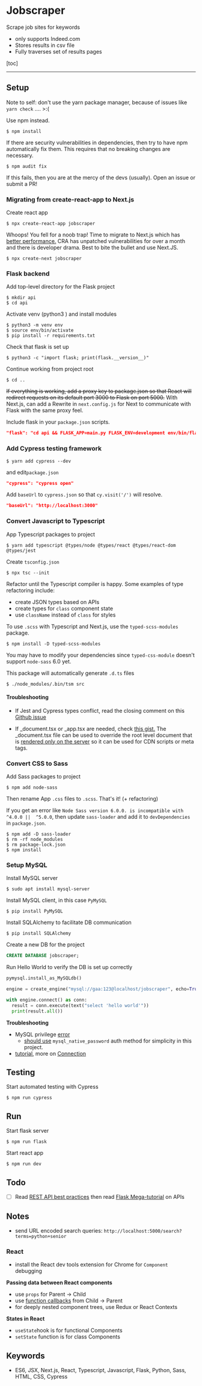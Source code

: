 # Jobscraper

Scrape job sites for keywords

- only supports Indeed.com
- Stores results in csv file
- Fully traverses set of results pages



[toc]



***

## Setup

Note to self: don't use the yarn package manager, because of issues like `yarn check` .... >:( 

Use npm instead.

```shell
$ npm install
```

If there are security vulnerabilities in dependencies, then try to have npm automatically fix them. This requires that no breaking changes are necessary.

```shell
$ npm audit fix
```

If this fails, then you are at the mercy of the devs (usually). Open an issue or submit a PR!



### Migrating from create-react-app to Next.js

Create react app

```shell
$ npx create-react-app jobscraper
```

Whoops! You fell for a noob trap! Time to migrate to Next.js which has [better performance.](https://blog.logrocket.com/next-js-vs-create-react-app/) CRA has unpatched vulnerabilities for over a month and there is developer drama. Best to bite the bullet and use Next.JS.

```shell
$ npx create-next jobscraper
```



### Flask backend

Add top-level directory for the Flask project

```shell
$ mkdir api
$ cd api
```

Activate venv (python3 ) and install modules

```shell
$ python3 -m venv env 
$ source env/bin/activate
$ pip install -r requirements.txt
```

Check that flask is set up

```shell
$ python3 -c "import flask; print(flask.__version__)"
```

Continue working from project root

```shell
$ cd ..
```

~~If everything is working, add a proxy key to package.json so that React will redirect requests on its default port 3000 to Flask on port 5000.~~ With Next.js, can add a Rewrite in `next.config.js` for Next to communicate with Flask with the same proxy feel.

Include flask in your `package.json` scripts.

```json
"flask": "cd api && FLASK_APP=main.py FLASK_ENV=development env/bin/flask run --no-debugger",
```



### Add Cypress testing framework

```shell
$ yarn add cypress --dev
```

and edit`package.json`

``` json
"cypress": "cypress open"
```

Add `baseUrl` to `cypress.json` so that `cy.visit('/')` will resolve.

```json
"baseUrl": "http://localhost:3000"
```



### Convert Javascript to Typescript

App Typescript packages to project

```shell
$ yarn add typescript @types/node @types/react @types/react-dom @types/jest
```

Create `tsconfig.json`

```shell
$ npx tsc --init
```

Refactor until the Typescript compiler is happy. Some examples of type refactoring include:

* create JSON types based on APIs
* create types for `class` component state
* use `className` instead of `class` for styles

To use `.scss` with Typescript and Next.js, use the `typed-scss-modules` package.

```shell
$ npm install -D typed-scss-modules
```

You may have to modify your dependencies since  `typed-css-module` doesn't support `node-sass` 6.0 yet.

This package will automatically generate `.d.ts` files

```shell
$ ./node_modules/.bin/tsm src
```

#### Troubleshooting

* If Jest and Cypress types conflict, read the closing comment on this [Github issue](https://github.com/cypress-io/cypress/issues/1319)

* If _document.tsx or _app.tsx are needed, check [this gist.](https://gist.github.com/elzup/db2229b132ccda46d4ac3b25a52b60b7) The _document.tsx file can be used to override the root level document that is [rendered only on the server](https://nextjs.org/docs/advanced-features/custom-document) so it can be used for CDN scripts or meta tags.



### Convert CSS to Sass

Add Sass packages to project

```shell
$ npm add node-sass
```

Then rename App `.css` files to `.scss`. That's it! (+ refactoring)

If you get an error like `Node Sass version 6.0.0. is incompatible with ^4.0.0 ||  ^5.0.0`, then update `sass-loader` and add it to `devDependencies` in `package.json`.

```shell
$ npm add -D sass-loader
$ rm -rf node_modules
$ rm package-lock.json
$ npm install
```

### Setup MySQL

Install MySQL server

```shell
$ sudo apt install mysql-server
```

Install MySQL client, in this case `PyMySQL`

```shell
$ pip install PyMySQL
```

Install SQLAlchemy to facilitate DB communication

```shell
$ pip install SQLAlchemy
```

Create a new DB for the project

```sql
CREATE DATABASE jobscraper;
```

Run Hello World to verify the DB is set up correctly

```python
pymysql.install_as_MySQLdb()

engine = create_engine("mysql://gaa:123@localhost/jobscraper", echo=True, future=True)

with engine.connect() as conn:
  result = conn.execute(text("select 'hello world'"))
  print(result.all())
```

**Troubleshooting**

* MySQL privilege [error](https://stackoverflow.com/questions/39281594/error-1698-28000-access-denied-for-user-rootlocalhost)
  * [should use](https://stackoverflow.com/questions/49194719/authentication-plugin-caching-sha2-password-cannot-be-loaded)  `mysql_native_password` auth method for simplicity in this project.
* [tutorial](https://www.digitalocean.com/community/tutorials/build-a-crud-web-app-with-python-and-flask-part-one), more on [Connection](https://docs.sqlalchemy.org/en/14/tutorial/dbapi_transactions.html)

## Testing

Start automated testing with Cypress

```shell
$ npm run cypress
```

## Run

Start flask server

```shell
$ npm run flask
```

Start react app

```shell
$ npm run dev
```



## Todo

- [ ] Read [REST API best practices](https://stackoverflow.blog/2020/03/02/best-practices-for-rest-api-design/) then read [Flask Mega-tutorial](https://blog.miguelgrinberg.com/post/the-flask-mega-tutorial-prt-xxiii-application-programming-interfaces-apis) on APIs

## Notes

* send URL encoded search queries: `http://localhost:5000/search?terms=python+senior`

### React

* install the React dev tools extension for Chrome for `Component` debugging

**Passing data between React components**

* use `props` for Parent -> Child
* use [function callbacks](https://reactjs.org/docs/faq-functions.html) from Child -> Parent
* for deeply nested component trees, use Redux or React Contexts

**States in React**

* `useState`hook is for functional Components
* `setState` function is for class Components



## Keywords

* ES6, JSX, Next.js, React, Typescript, Javascript, Flask, Python, Sass, HTML, CSS, Cypress

